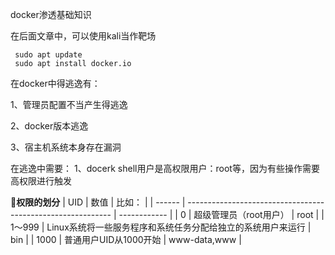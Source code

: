 docker渗透基础知识

在后面文章中，可以使用kali当作靶场
```shell
 sudo apt update
 sudo apt install docker.io 
```


在docker中得逃逸有：

1、管理员配置不当产生得逃逸

2、docker版本逃逸

3、宿主机系统本身存在漏洞

在逃逸中需要：
1、docerk shell用户是高权限用户：root等，因为有些操作需要高权限进行触发

<b>:closed_lock_with_key:权限的划分</b>
| UID    | 数值                                                        | 比如：       |
| ------ | ----------------------------------------------------------- | ------------ |
| 0      | 超级管理员（root用户）                                      | root         |
| 1～999 | Linux系统将一些服务程序和系统任务分配给独立的系统用户来运行 | bin          |
| 1000   | 普通用户UID从1000开始                                       | www-data,www |

